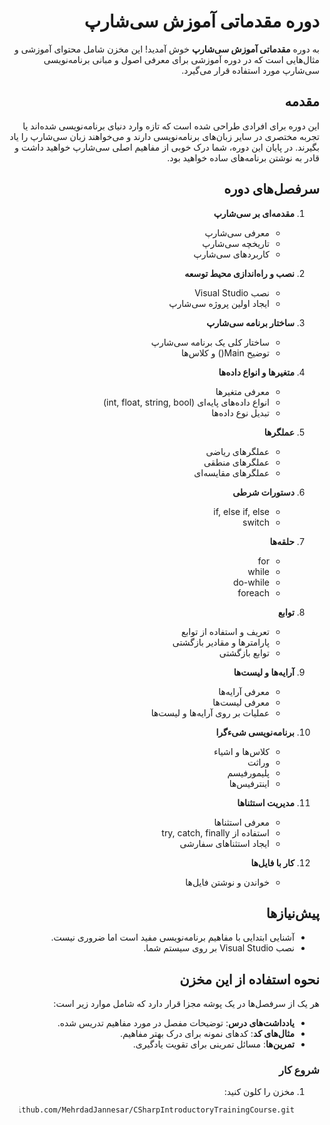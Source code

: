<div dir="rtl">

# دوره مقدماتی آموزش سی‌شارپ

به دوره **مقدماتی آموزش سی‌شارپ** خوش آمدید! این مخزن شامل محتوای آموزشی و مثال‌هایی است که در دوره آموزشی برای معرفی اصول و مبانی برنامه‌نویسی سی‌شارپ مورد استفاده قرار می‌گیرد.

## مقدمه

این دوره برای افرادی طراحی شده است که تازه وارد دنیای برنامه‌نویسی شده‌اند یا تجربه مختصری در سایر زبان‌های برنامه‌نویسی دارند و می‌خواهند زبان سی‌شارپ را یاد بگیرند. در پایان این دوره، شما درک خوبی از مفاهیم اصلی سی‌شارپ خواهید داشت و قادر به نوشتن برنامه‌های ساده خواهید بود.

## سرفصل‌های دوره

1. **مقدمه‌ای بر سی‌شارپ**
   - معرفی سی‌شارپ
   - تاریخچه سی‌شارپ
   - کاربردهای سی‌شارپ

2. **نصب و راه‌اندازی محیط توسعه**
   - نصب Visual Studio
   - ایجاد اولین پروژه سی‌شارپ

3. **ساختار برنامه سی‌شارپ**
   - ساختار کلی یک برنامه سی‌شارپ
   - توضیح Main() و کلاس‌ها

4. **متغیرها و انواع داده‌ها**
   - معرفی متغیرها
   - انواع داده‌های پایه‌ای (int, float, string, bool)
   - تبدیل نوع داده‌ها

5. **عملگرها**
   - عملگرهای ریاضی
   - عملگرهای منطقی
   - عملگرهای مقایسه‌ای

6. **دستورات شرطی**
   - if, else if, else
   - switch

7. **حلقه‌ها**
   - for
   - while
   - do-while
   - foreach

8. **توابع**
   - تعریف و استفاده از توابع
   - پارامترها و مقادیر بازگشتی
   - توابع بازگشتی

9. **آرایه‌ها و لیست‌ها**
   - معرفی آرایه‌ها
   - معرفی لیست‌ها
   - عملیات بر روی آرایه‌ها و لیست‌ها

10. **برنامه‌نویسی شیءگرا**
    - کلاس‌ها و اشیاء
    - وراثت
    - پلیمورفیسم
    - اینترفیس‌ها

11. **مدیریت استثناها**
    - معرفی استثناها
    - استفاده از try, catch, finally
    - ایجاد استثناهای سفارشی

12. **کار با فایل‌ها**
    - خواندن و نوشتن فایل‌ها

## پیش‌نیازها

- آشنایی ابتدایی با مفاهیم برنامه‌نویسی مفید است اما ضروری نیست.
- نصب Visual Studio بر روی سیستم شما.

## نحوه استفاده از این مخزن

هر یک از سرفصل‌ها در یک پوشه مجزا قرار دارد که شامل موارد زیر است:

- **یادداشت‌های درس**: توضیحات مفصل در مورد مفاهیم تدریس شده.
- **مثال‌های کد**: کدهای نمونه برای درک بهتر مفاهیم.
- **تمرین‌ها**: مسائل تمرینی برای تقویت یادگیری.

### شروع کار

1. مخزن را کلون کنید:
   ```bash
   git clone https://github.com/MehrdadJannesar/CSharpIntroductoryTrainingCourse.git
